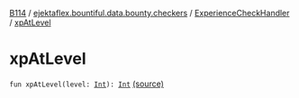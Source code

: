[B114](../../index.md) / [ejektaflex.bountiful.data.bounty.checkers](../index.md) / [ExperienceCheckHandler](index.md) / [xpAtLevel](./xp-at-level.md)

# xpAtLevel

`fun xpAtLevel(level: `[`Int`](https://kotlinlang.org/api/latest/jvm/stdlib/kotlin/-int/index.html)`): `[`Int`](https://kotlinlang.org/api/latest/jvm/stdlib/kotlin/-int/index.html) [(source)](https://github.com/ejektaflex/Bountiful/tree/develop/src/main/kotlin/ejektaflex/bountiful/data/bounty/checkers/ExperienceCheckHandler.kt#L24)